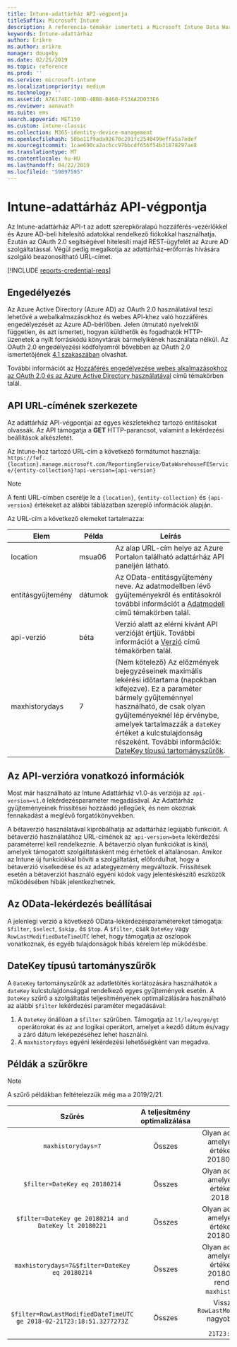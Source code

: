 ```yaml
---
title: Intune-adattárház API-végpontja
titleSuffix: Microsoft Intune
description: A referencia-témakör ismerteti a Microsoft Intune Data Warehouse API URL-Címének szerkezete. Szűrő példák állnak rendelkezésre.
keywords: Intune-adattárház
author: Erikre
ms.author: erikre
manager: dougeby
ms.date: 02/25/2019
ms.topic: reference
ms.prod: ''
ms.service: microsoft-intune
ms.localizationpriority: medium
ms.technology: ''
ms.assetid: A7A174EC-109D-4BB8-B460-F53AA2D033E6
ms.reviewer: aanavath
ms.suite: ems
search.appverid: MET150
ms.custom: intune-classic
ms.collection: M365-identity-device-management
ms.openlocfilehash: 50be11f9ada92670c201fc2540499effa5a7edef
ms.sourcegitcommit: 1cae690ca2ac6cc97bbcdf656f54b31878297ae8
ms.translationtype: MT
ms.contentlocale: hu-HU
ms.lasthandoff: 04/22/2019
ms.locfileid: "59897595"
---
```

# <a name="intune-data-warehouse-api-endpoint"></a>Intune-adattárház API-végpontja

Az Intune-adattárház API-t az adott szerepköralapú hozzáférés-vezérlőkkel és Azure AD-beli hitelesítő adatokkal rendelkező fiókokkal használhatja. Ezután az OAuth 2.0 segítségével hitelesíti majd REST-ügyfelét az Azure AD szolgáltatással. Végül pedig megalkotja az adattárház-erőforrás hívására szolgáló beazonosítható URL-címet.

[!INCLUDE [reports-credential-reqs](./includes/reports-credential-reqs.md)]

## <a name="authorization"></a>Engedélyezés

Az Azure Active Directory (Azure AD) az OAuth 2.0 használatával teszi lehetővé a webalkalmazásokhoz és webes API-khez való hozzáférés engedélyezését az Azure AD-bérlőben. Jelen útmutató nyelvektől független, és azt ismerteti, hogyan küldhetők és fogadhatók HTTP-üzenetek a nyílt forráskódú könyvtárak bármelyikének használata nélkül. Az OAuth 2.0 engedélyezési kódfolyamról bővebben az OAuth 2.0 ismertetőjének [4.1 szakaszában](https://tools.ietf.org/html/rfc6749#section-4.1) olvashat.

További információt az [Hozzáférés engedélyezése webes alkalmazásokhoz az OAuth 2.0 és az Azure Active Directory használatával](https://docs.microsoft.com/azure/active-directory/develop/active-directory-protocols-oauth-code) című témakörben talál.

## <a name="api-url-structure"></a>API URL-címének szerkezete

Az adattárház API-végpontjai az egyes készletekhez tartozó entitásokat olvassák. Az API támogatja a **GET** HTTP-parancsot, valamint a lekérdezési beállítások alkészletét.

Az Intune-hoz tartozó URL-cím a következő formátumot használja:  
`https://fef.{location}.manage.microsoft.com/ReportingService/DataWarehouseFEService/{entity-collection}?api-version={api-version}`

> [!NOTE]
> A fenti URL-címben cserélje le a `{location}`, `{entity-collection}` és `{api-version}` értékeket az alábbi táblázatban szereplő információk alapján.

Az URL-cím a következő elemeket tartalmazza:

| Elem | Példa | Leírás |
|-------------------|------------|--------------------------------------------------------------------------------------------------------------------|
| location | msua06 | Az alap URL-cím helye az Azure Portalon található adattárház API paneljén látható. |
| entitásgyűjtemény | dátumok | Az OData-entitásgyűjtemény neve. Az adatmodellben lévő gyűjteményekről és entitásokról további információt a [Adatmodell](reports-ref-data-model.md) című témakörben talál. |
| api-verzió | béta | Verzió alatt az elérni kívánt API verzióját értjük. További információt a [Verzió](reports-api-url.md#api-version-information) című témakörben talál. |
| maxhistorydays | 7 | (Nem kötelező) Az előzmények bejegyzéseinek maximális lekérési időtartama (napokban kifejezve). Ez a paraméter bármely gyűjteménnyel használható, de csak olyan gyűjteményeknél lép érvénybe, amelyek tartalmazzák a `dateKey` értéket a kulcstulajdonság részeként. További információk: [DateKey típusú tartományszűrők](reports-api-url.md#datekey-range-filters). |

## <a name="api-version-information"></a>Az API-verzióra vonatkozó információk

Most már használható az Intune Adattárház v1.0-ás verziója az  `api-version=v1.0` lekérdezésparaméter megadásával. Az Adattárház gyűjteményeinek frissítései hozzáadó jellegűek, és nem okoznak fennakadást a meglévő forgatókönyvekben.

A bétaverzió használatával kipróbálhatja az adattárház legújabb funkcióit. A bétaverzió használatához URL-címének az  `api-version=beta` lekérdezési paraméterrel kell rendelkeznie. A bétaverzió olyan funkciókat is kínál, amelyek támogatott szolgáltatásként még érhetőek el általánosan. Amikor az Intune új funkciókkal bővíti a szolgáltatást, előfordulhat, hogy a bétaverzió viselkedése és az adategyezmény megváltozik. Frissítések esetén a bétaverziót használó egyéni kódok vagy jelentéskészítő eszközök működésében hibák jelentkezhetnek.

## <a name="odata-query-options"></a>Az OData-lekérdezés beállításai

A jelenlegi verzió a következő OData-lekérdezésparamétereket támogatja: `$filter`, `$select`, `$skip,` és `$top`. A `$filter`, csak `DateKey` vagy `RowLastModifiedDateTimeUTC` lehet, hogy támogatja az oszlopok vonatkoznak, és egyéb tulajdonságok hibás kérelem lép működésbe.

## <a name="datekey-range-filters"></a>DateKey típusú tartományszűrők

A `DateKey` tartományszűrők az adatletöltés korlátozására használhatók a `dateKey` kulcstulajdonsággal rendelkező egyes gyűjtemények esetén. A `DateKey` szűrő a szolgáltatás teljesítményének optimalizálására használható az alábbi `$filter` lekérdezési paraméter megadásával:

1.  A `DateKey` önállóan a `$filter` szűrűben. Támogatja az `lt/le/eq/ge/gt` operátorokat és az `and` logikai operátort, amelyet a kezdő dátum és/vagy a záró dátum leképezéséhez lehet használni.
2.  A `maxhistorydays` egyéni lekérdezési lehetőségként van megadva.<br>

## <a name="filter-examples"></a>Példák a szűrőkre

> [!NOTE]
> A szűrő példákban feltételezzük még ma a 2019/2/21.

|                             Szűrés                             |           A teljesítmény optimalizálása           |                                          Leírás                                          |
|:--------------------------------------------------------------:|:--------------------------------------------:|:---------------------------------------------------------------------------------------------:|
|    `maxhistorydays=7`                                            |    Összes                                      |    Olyan adatokat ad vissza, amelyekben a `DateKey` értéke 20180214 és 20180221 között van.                                     |
|    `$filter=DateKey eq 20180214`                                 |    Összes                                      |    Olyan adatokat ad vissza, amelyekben a `DateKey` értéke megegyezik a 20180214 értékkel.                                                    |
|    `$filter=DateKey ge 20180214 and DateKey lt 20180221`         |    Összes                                      |    Olyan adatokat ad vissza, amelyekben a `DateKey` értéke 20180214 és 20180220 között van.                                     |
|    `maxhistorydays=7&$filter=DateKey eq 20180214`                |    Összes                                      |    Olyan adatokat ad vissza, amelyekben a `DateKey` értéke megegyezik a 20180214 értékkel. A rendszer mellőzi a `maxhistorydays` értékét.                            |
|    `$filter=RowLastModifiedDateTimeUTC ge 2018-02-21T23:18:51.3277273Z`                                |    Összes                                       |    Vissza az adatokat `RowLastModifiedDateTimeUTC` nagyobb vagy egyenlő `2018-02-21T23:18:51.3277273Z`                             |

